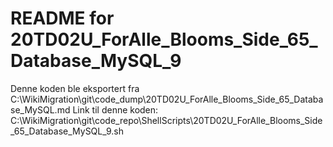 # README for 20TD02U_ForAlle_Blooms_Side_65_Database_MySQL_9
Denne koden ble eksportert fra C:\WikiMigration\git\code_dump\20TD02U_ForAlle_Blooms_Side_65_Database_MySQL.md
Link til denne koden: C:\WikiMigration\git\code_repo\ShellScripts\20TD02U_ForAlle_Blooms_Side_65_Database_MySQL_9.sh

